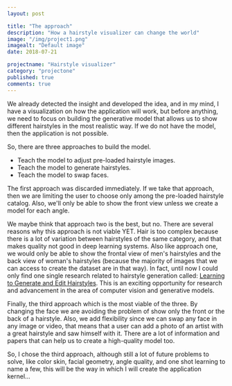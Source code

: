 ```yaml
---
layout: post

title: "The approach"
description: "How a hairstyle visualizer can change the world"
image: "/img/project1.png"
imagealt: "Default image"
date: 2018-07-21

projectname: "Hairstyle visualizer"
category: "projectone"
published: true
comments: true
---
```


We already detected the insight and developed the idea, and in my mind, I have a visualization on how the application will work, but before anything,  we need to focus on building the generative model that allows us to show different hairstyles in the most realistic way. If we do not have the model, then the application is not possible.

So, there are three approaches to build the model. 
- Teach the model to adjust pre-loaded hairstyle images.
- Teach the model to generate hairstyles.
- Teach the model to swap faces. 

The first approach was discarded immediately. If we take that approach, then we are limiting the user to choose only among the pre-loaded hairstyle catalog. Also, we'll only be able to show the front view unless we create a model for each angle. 

We maybe think that approach two is the best, but no. There are several reasons why this approach is not viable YET. Hair is too complex because there is a lot of variation between hairstyles of the same category, and that makes quality not good in deep learning systems. Also like approach one, we would only be able to show the frontal view of men's hairstyles and the back view of woman's hairstyles (because the majority of images that we can access to create the dataset are in that way). In fact, until now I could only find one single research related to hairstyle generation called: [Learning to Generate and Edit Hairstyles](http://yanweifu.github.io/papers/hairstyle_v_14_weidong.pdf). This is an exciting opportunity for research and advancement in the area of computer vision and generative models.

Finally, the third approach which is the most viable of the three. By changing the face we are avoiding the problem of show only the front or the back of a hairstyle. Also, we add flexibility since we can swap any face in any image or video, that means that a user can add a photo of an artist with a great hairstyle and saw himself with it. There are a lot of information and papers that can help us to create a high-quality model too.

So, I chose the third approach, although still a lot of future problems to solve, like color skin, facial geometry, angle quality, and one shot learning to name a few, this will be the way in which I will create the application kernel...